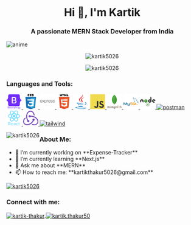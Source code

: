 <h1 align="center">Hi 👋, I'm Kartik</h1>
<h3 align="center">A passionate MERN Stack Developer from India</h3>

<img src="https://i.pinimg.com/originals/33/fa/71/33fa7169ec81266cec664f84322dbf2a.gif" width="100%" style="height: 200px; object-fit: cover;" alt="anime">

<!-- GitHub Stats: Highlights come first -->
<p align="center">
  <img src="https://github-readme-stats.vercel.app/api?username=kartik5026&show_icons=true&locale=en" alt="kartik5026" />
</p>

<p align="center">
  <img src="https://github-readme-streak-stats.herokuapp.com/?user=kartik5026&" alt="kartik5026" />
</p>

<!-- Languages: Display your skills to showcase -->
<h3 align="left">Languages and Tools:</h3>
<p align="left">
  <a href="https://getbootstrap.com" target="_blank" rel="noreferrer">
    <img src="https://raw.githubusercontent.com/devicons/devicon/master/icons/bootstrap/bootstrap-plain-wordmark.svg" alt="bootstrap" width="40" height="40"/>
  </a>
  <a href="https://www.w3schools.com/css/" target="_blank" rel="noreferrer">
    <img src="https://raw.githubusercontent.com/devicons/devicon/master/icons/css3/css3-original-wordmark.svg" alt="css3" width="40" height="40"/>
  </a>
  <a href="https://expressjs.com" target="_blank" rel="noreferrer">
    <img src="https://raw.githubusercontent.com/devicons/devicon/master/icons/express/express-original-wordmark.svg" alt="express" width="40" height="40"/>
  </a>
  <a href="https://www.w3.org/html/" target="_blank" rel="noreferrer">
    <img src="https://raw.githubusercontent.com/devicons/devicon/master/icons/html5/html5-original-wordmark.svg" alt="html5" width="40" height="40"/>
  </a>
  <a href="https://www.java.com" target="_blank" rel="noreferrer">
    <img src="https://raw.githubusercontent.com/devicons/devicon/master/icons/java/java-original.svg" alt="java" width="40" height="40"/>
  </a>
  <a href="https://developer.mozilla.org/en-US/docs/Web/JavaScript" target="_blank" rel="noreferrer">
    <img src="https://raw.githubusercontent.com/devicons/devicon/master/icons/javascript/javascript-original.svg" alt="javascript" width="40" height="40"/>
  </a>
  <a href="https://www.mongodb.com/" target="_blank" rel="noreferrer">
    <img src="https://raw.githubusercontent.com/devicons/devicon/master/icons/mongodb/mongodb-original-wordmark.svg" alt="mongodb" width="40" height="40"/>
  </a>
  <a href="https://www.mysql.com/" target="_blank" rel="noreferrer">
    <img src="https://raw.githubusercontent.com/devicons/devicon/master/icons/mysql/mysql-original-wordmark.svg" alt="mysql" width="40" height="40"/>
  </a>
  <a href="https://nodejs.org" target="_blank" rel="noreferrer">
    <img src="https://raw.githubusercontent.com/devicons/devicon/master/icons/nodejs/nodejs-original-wordmark.svg" alt="nodejs" width="40" height="40"/>
  </a>
  <a href="https://postman.com" target="_blank" rel="noreferrer">
    <img src="https://www.vectorlogo.zone/logos/getpostman/getpostman-icon.svg" alt="postman" width="40" height="40"/>
  </a>
  <a href="https://reactjs.org/" target="_blank" rel="noreferrer">
    <img src="https://raw.githubusercontent.com/devicons/devicon/master/icons/react/react-original-wordmark.svg" alt="react" width="40" height="40"/>
  </a>
  <a href="https://redux.js.org" target="_blank" rel="noreferrer">
    <img src="https://raw.githubusercontent.com/devicons/devicon/master/icons/redux/redux-original.svg" alt="redux" width="40" height="40"/>
  </a>
  <a href="https://tailwindcss.com/" target="_blank" rel="noreferrer">
    <img src="https://www.vectorlogo.zone/logos/tailwindcss/tailwindcss-icon.svg" alt="tailwind" width="40" height="40"/>
  </a>
</p>

<!-- Top Languages: Another GitHub highlight -->
<p><img align="left" src="https://github-readme-stats.vercel.app/api/top-langs?username=kartik5026&show_icons=true&locale=en&layout=compact" alt="kartik5026" /></p>

<!-- About Me: Mention your projects and current focus -->
<h3 align="left">About Me:</h3>
<ul>
  <li>🔭 I’m currently working on **Expense-Tracker**</li>
  <li>🌱 I’m currently learning **Next.js**</li>
  <li>💬 Ask me about **MERN**</li>
  <li>📫 How to reach me: **kartikthakur5026@gmail.com**</li>
</ul>

<!-- Trophies: Nice to showcase at the end -->
<p align="left"> 
  <a href="https://github.com/ryo-ma/github-profile-trophy">
    <img src="https://github-profile-trophy.vercel.app/?username=kartik5026" alt="kartik5026" />
  </a> 
</p>

<!-- Connect with Me: Make it easy for them to reach you -->
<h3 align="left">Connect with me:</h3>
<p align="left">
  <a href="https://linkedin.com/in/kartik-thakur-/" target="blank">
    <img align="center" src="https://raw.githubusercontent.com/rahuldkjain/github-profile-readme-generator/master/src/images/icons/Social/linked-in-alt.svg" alt="kartik-thakur" height="30" width="40" />
  </a>
  <a href="https://instagram.com/kartik.thakur50" target="blank">
    <img align="center" src="https://raw.githubusercontent.com/rahuldkjain/github-profile-readme-generator/master/src/images/icons/Social/instagram.svg" alt="kartik.thakur50" height="30" width="40" />
  </a>
</p>
